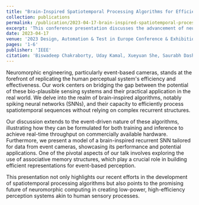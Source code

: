 ```yaml
---
title: "Brain-Inspired Spatiotemporal Processing Algorithms for Efficient Event-Based Perception"
collection: publications
permalink: /publication/2023-04-17-brain-inspired-spatiotemporal-processing-algorithms
excerpt: 'This conference presentation discusses the advancement of neuromorphic event-based cameras through brain-inspired algorithms, particularly spiking neural networks (SNNs), to enable efficient, low-power, and low-latency spatiotemporal processing for real-world applications. Highlighting the utility of SNNs in approximating spatiotemporal sequences and their event-driven training and inference for real-time performance, it also explores the role of associative memory structures in enhancing event-based perception.'
date: 2023-04-17
venue: '2023 Design, Automation & Test in Europe Conference & Exhibition (DATE)'
pages: '1-6'
publisher: 'IEEE'
citation: 'Biswadeep Chakraborty, Uday Kamal, Xueyuan She, Saurabh Dash, Saibal Mukhopadhyay. (2023). "Brain-Inspired Spatiotemporal Processing Algorithms for Efficient Event-Based Perception." Presented at 2023 Design, Automation & Test in Europe Conference & Exhibition (DATE), IEEE, pp. 1-6.'
---
```


Neuromorphic engineering, particularly event-based cameras, stands at the forefront of replicating the human perceptual system's efficiency and effectiveness. Our work centers on bridging the gap between the potential of these bio-plausible sensing systems and their practical application in the real world. We delve into the realm of brain-inspired algorithms, notably spiking neural networks (SNNs), and their capacity to efficiently process spatiotemporal sequences without relying on complex recurrent structures.

Our discussion extends to the event-driven nature of these algorithms, illustrating how they can be formulated for both training and inference to achieve real-time throughput on commercially available hardware. Furthermore, we present a model of a brain-inspired recurrent SNN tailored for data from event cameras, showcasing its performance and potential applications. One of the pivotal aspects of our talk involves exploring the use of associative memory structures, which play a crucial role in building efficient representations for event-based perception.

This presentation not only highlights our recent efforts in the development of spatiotemporal processing algorithms but also points to the promising future of neuromorphic computing in creating low-power, high-efficiency perception systems akin to human sensory processes.
